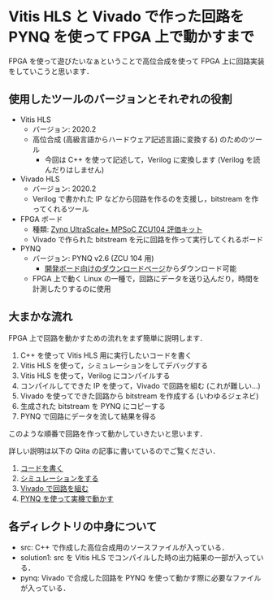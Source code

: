 # Vitis HLS と Vivado で作った回路を PYNQ を使って FPGA 上で動かすまで


FPGA を使って遊びたいなぁということで高位合成を使って FPGA 上に回路実装をしていこうと思います．

## 使用したツールのバージョンとそれぞれの役割
- Vitis HLS
    - バージョン: 2020.2
    - 高位合成 (高級言語からハードウェア記述言語に変換する) のためのツール
        - 今回は C++ を使って記述して，Verilog に変換します (Verilog を読んだりはしません)
- Vivado HLS
    - バージョン: 2020.2
    - Verilog で書かれた IP などから回路を作るのを支援し，bitstream を作ってくれるツール
- FPGA ボード
    - 種類: [Zynq UltraScale+ MPSoC ZCU104 評価キット](https://japan.xilinx.com/products/boards-and-kits/zcu104.html)
    - Vivado で作られた bitstream を元に回路を作って実行してくれるボード
- PYNQ
    - バージョン: PYNQ v2.6 (ZCU 104 用)
        - [開発ボード向けのダウンロードページ](http://www.pynq.io/board.html)からダウンロード可能
    - FPGA 上で動く Linux の一種で，回路にデータを送り込んだり，時間を計測したりするのに使用

## 大まかな流れ
FPGA 上で回路を動かすための流れをまず簡単に説明します．

1. C++ を使って Vitis HLS 用に実行したいコードを書く
1. Vitis HLS を使って，シミュレーションをしてデバッグする
1. Vitis HLS を使って，Verilog にコンパイルする
1. コンパイルしてできた IP を使って，Vivado で回路を組む (これが難しい…)
1. Vivado を使ってできた回路から bitstream を作成する (いわゆるジェネビ)
1. 生成された bitstream を PYNQ にコピーする
1. PYNQ で回路にデータを流して結果を得る

このような順番で回路を作って動かしていきたいと思います．

詳しい説明は以下の Qiita の記事に書いているのでご覧ください．

1. [コードを書く](https://qiita.com/hashi0203/items/e875bbc7be94993bb141)
2. [シミュレーションをする](https://qiita.com/hashi0203/items/62fbbf768e061c5ede8b)
3. [Vivado で回路を組む](https://qiita.com/hashi0203/items/96bbac58173cf8f718b9)
4. [PYNQ を使って実機で動かす](https://qiita.com/hashi0203/items/771fa8452e320a9e389d)


## 各ディレクトリの中身について
- src: C++ で作成した高位合成用のソースファイルが入っている．
- solution1: src を Vitis HLS でコンパイルした時の出力結果の一部が入っている．
- pynq: Vivado で合成した回路を PYNQ を使って動かす際に必要なファイルが入っている．